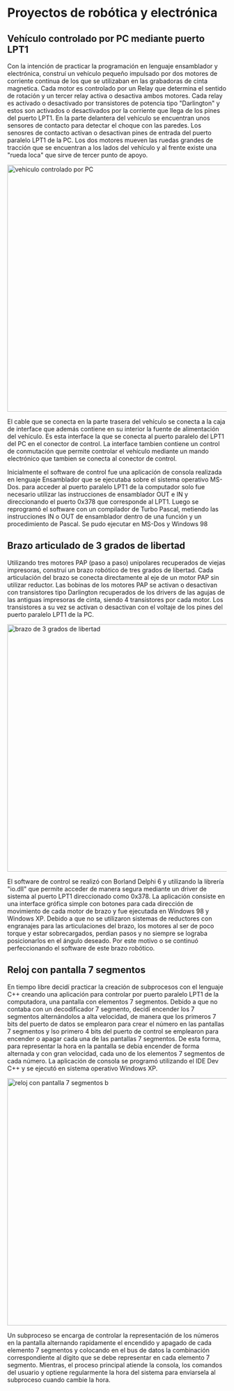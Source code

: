 
<h1>Proyectos de robótica y electrónica</h1>

<h2>Vehículo controlado por PC mediante puerto LPT1</h2>

<p>Con la intención de practicar la programación en lenguaje ensamblador y electrónica, construí un vehículo pequeño impulsado por dos motores de corriente continua de los que se utilizaban en las grabadoras de cinta magnetica. Cada motor es controlado por un Relay que determina el sentido de rotación y un tercer relay activa o desactiva ambos motores. Cada relay es activado o desactivado por transistores de potencia tipo "Darlington" y estos son activados o desactivados por la corriente que llega de los pines del puerto LPT1. En la parte delantera del vehículo se encuentran unos sensores de contacto para detectar el choque con las paredes. Los senosres de contacto activan o desactivan pines de entrada del puerto paralelo LPT1 de la PC. Los dos motores mueven las ruedas grandes de tracción que se encuentran a los lados del vehículo y al frente existe una "rueda loca" que sirve de tercer punto de apoyo.</p>
<img width="567" alt="vehiculo controlado por PC" src="https://github.com/user-attachments/assets/cb1ed193-599e-4fa0-8f1d-bf2699c664d3" />

<p>El cable que se conecta en la parte trasera del vehículo se conecta a la caja de interface que además contiene en su interior la fuente de alimentación del vehículo. Es esta interface la que se conecta al puerto paralelo del LPT1 del PC en el conector de control. La interface tambien contiene un control de conmutación que permite controlar el vehículo mediante un mando electrónico que tambien se conecta al conector de control.</p>

<p>Inicialmente el software de control fue una aplicación de consola realizada en lenguaje Ensamblador que se ejecutaba sobre el sistema operativo MS-Dos. para acceder al puerto paralelo LPT1 de la computador solo fue necesario utilizar las instrucciones de ensamblador OUT e IN y direccionando el puerto 0x378 que corresponde al LPT1. Luego se reprogramó el software con un compilador de Turbo Pascal, metiendo las instrucciones IN o OUT de ensamblador dentro de una función y un procedimiento de Pascal. Se pudo ejecutar en MS-Dos y Windows 98</p>


<h2>Brazo articulado de 3 grados de libertad</h2>

<p>Utilizando tres motores PAP (paso a paso) unipolares recuperados de viejas impresoras, construí un brazo robótico de tres grados de libertad. Cada articulación del brazo se conecta directamente al eje de un motor PAP sin utilizar reductor. Las bobinas de los motores PAP se activan o desactivan con transistores tipo Darlington recuperados de los drivers de las agujas de las antiguas impresoras de cinta, siendo 4 transistores por cada motor. Los transistores a su vez se activan o desactivan con el voltaje de los pines del puerto paralelo LPT1 de la PC.</p>
<img width="568" alt="brazo de 3 grados de libertad" src="https://github.com/user-attachments/assets/8d9c3413-013b-48f6-886a-6bd6ffcb4cf1" />

<p>El software de control se realizó con Borland Delphi 6 y utilizando la librería "io.dll" que permite acceder de manera segura mediante un driver de sistema al puerto LPT1 direccionado como 0x378. La aplicación consiste en una interface grófica simple con botones para cada dirección de movimiento de cada motor de brazo y fue ejecutada en Windows 98 y Windows XP. Debido a que no se utilizaron sistemas de reductores con engranajes para las articulaciones del brazo, los motores al ser de poco torque y estar sobrecargados, perdian pasos y no siempre se lograba posicionarlos en el ángulo deseado. Por este motivo o se continuó perfeccionando el software de este brazo robótico.</p>


<h2>Reloj con pantalla 7 segmentos</h2>

<p>En tiempo libre decidí practicar la creación de subprocesos con el lenguaje C++ creando una aplicación para controlar por puerto paralelo LPT1 de la computadora, una pantalla con elementos 7 segmentos. Debido a que no contaba con un decodificador 7 segmento, decidí encender los 7 segmentos alternándolos a alta velocidad, de manera que los primeros 7 bits del puerto de datos se emplearon para crear el número en las pantallas 7 segmentos y lso primero 4 bits del puerto de control se emplearon para encender o apagar cada una de las pantallas 7 segmentos. De esta forma, para representar la hora en la pantalla se debia encender de forma alternada y con gran velocidad, cada uno de los elementos 7 segmentos de cada número. La aplicación de consola se programó utilizando el IDE Dev C++ y se ejecutó en sistema operativo Windows XP.</p>
<img width="568" alt="reloj con pantalla 7 segmentos b" src="https://github.com/user-attachments/assets/bc4d9a83-43fa-4342-8ee8-b1ecce2edf49" />

<p>Un subproceso se encarga de controlar la representación de los números en la pantalla alternando rapidamente el encendido y apagado de cada elemento 7 segmentos y colocando en el bus de datos la combinación correspondiente al dígito que se debe representar en cada elemento 7 segmento. Mientras, el proceso principal atiende la consola, los comandos del usuario y optiene regularmente la hora del sistema para enviarsela al subproceso cuando cambie la hora.</p>









